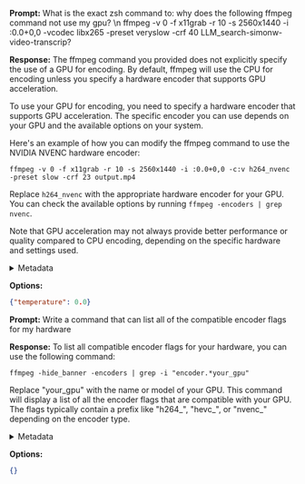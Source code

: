 **Prompt:**
What is the exact zsh command to: why does the following ffmpeg command not use my gpu? \n ffmpeg -v 0 -f x11grab -r 10 -s 2560x1440 -i :0.0+0,0 -vcodec libx265 -preset veryslow -crf 40 LLM_search-simonw-video-transcrip?


**Response:**
The ffmpeg command you provided does not explicitly specify the use of a GPU for encoding. By default, ffmpeg will use the CPU for encoding unless you specify a hardware encoder that supports GPU acceleration.

To use your GPU for encoding, you need to specify a hardware encoder that supports GPU acceleration. The specific encoder you can use depends on your GPU and the available options on your system.

Here's an example of how you can modify the ffmpeg command to use the NVIDIA NVENC hardware encoder:

```shell
ffmpeg -v 0 -f x11grab -r 10 -s 2560x1440 -i :0.0+0,0 -c:v h264_nvenc -preset slow -crf 23 output.mp4
```

Replace `h264_nvenc` with the appropriate hardware encoder for your GPU. You can check the available options by running `ffmpeg -encoders | grep nvenc`.

Note that GPU acceleration may not always provide better performance or quality compared to CPU encoding, depending on the specific hardware and settings used.

<details><summary>Metadata</summary>

- Duration: 5522 ms
- Datetime: 2023-08-22T14:55:54.204445
- Model: gpt-3.5-turbo-0613

</details>

**Options:**
```json
{"temperature": 0.0}
```

**Prompt:**
Write a command that can list all of the compatible encoder flags for my hardware

**Response:**
To list all compatible encoder flags for your hardware, you can use the following command:

```shell
ffmpeg -hide_banner -encoders | grep -i "encoder.*your_gpu"
```

Replace "your_gpu" with the name or model of your GPU. This command will display a list of all the encoder flags that are compatible with your GPU. The flags typically contain a prefix like "h264_", "hevc_", or "nvenc_" depending on the encoder type.

<details><summary>Metadata</summary>

- Duration: 2883 ms
- Datetime: 2023-08-22T15:06:04.363292
- Model: gpt-3.5-turbo-0613

</details>

**Options:**
```json
{}
```

